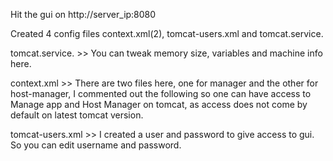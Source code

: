 Hit the gui on
http://server_ip:8080

Created 4 config files context.xml(2), tomcat-users.xml and tomcat.service.

tomcat.service.  >> You can tweak memory size, variables and machine info here.

context.xml  >> There are two files here, one for manager  and the other for host-manager, I commented  out the following so one can have access to Manage app and Host Manager on tomcat, as access does not come by default on latest tomcat version.
 <!--<Valve className="org.apache.catalina.valves.RemoteAddrValve"
         allow="127\.\d+\.\d+\.\d+|::1|0:0:0:0:0:0:0:1" />-->

tomcat-users.xml  >> I created a user and password to give access to gui. So you can edit username and password.
